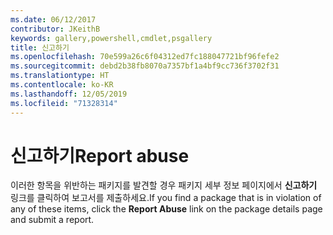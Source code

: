 ```yaml
---
ms.date: 06/12/2017
contributor: JKeithB
keywords: gallery,powershell,cmdlet,psgallery
title: 신고하기
ms.openlocfilehash: 70e599a26c6f04312ed7fc188047721bf96fefe2
ms.sourcegitcommit: debd2b38fb8070a7357bf1a4bf9cc736f3702f31
ms.translationtype: HT
ms.contentlocale: ko-KR
ms.lasthandoff: 12/05/2019
ms.locfileid: "71328314"
---
```

# <a name="report-abuse"></a><span data-ttu-id="d69aa-103">신고하기</span><span class="sxs-lookup"><span data-stu-id="d69aa-103">Report abuse</span></span>

<span data-ttu-id="d69aa-104">이러한 항목을 위반하는 패키지를 발견할 경우 패키지 세부 정보 페이지에서 **신고하기** 링크를 클릭하여 보고서를 제출하세요.</span><span class="sxs-lookup"><span data-stu-id="d69aa-104">If you find a package that is in violation of any of these items, click the **Report Abuse** link on the package details page and submit a report.</span></span>

